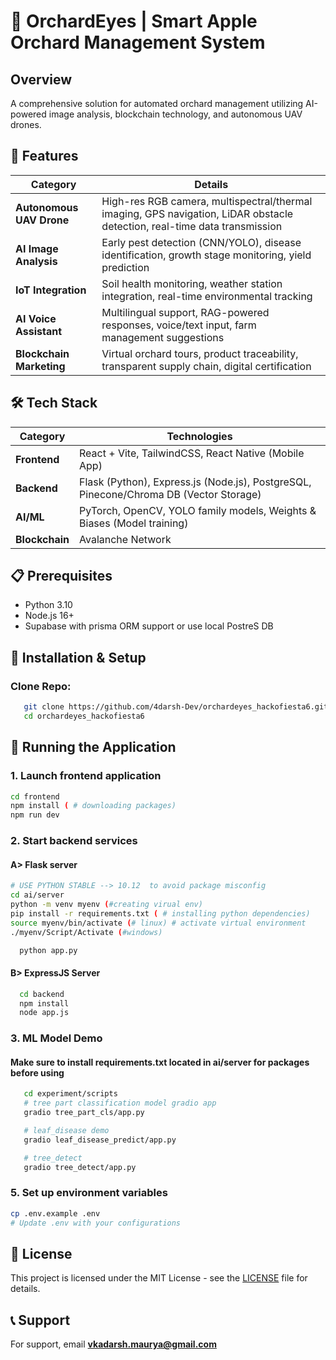 # 🌳 OrchardEyes | Smart Apple Orchard Management System

## Overview
A comprehensive solution for automated orchard management utilizing AI-powered image analysis, blockchain technology, and autonomous UAV drones.



## 🚀 Features

| **Category**               | **Details**                                                                 |
|----------------------------|-----------------------------------------------------------------------------|
| **Autonomous UAV Drone**   | High-res RGB camera, multispectral/thermal imaging, GPS navigation, LiDAR obstacle detection, real-time data transmission |
| **AI Image Analysis**      | Early pest detection (CNN/YOLO), disease identification, growth stage monitoring, yield prediction |
| **IoT Integration**        | Soil health monitoring, weather station integration, real-time environmental tracking |
| **AI Voice Assistant**     | Multilingual support, RAG-powered responses, voice/text input, farm management suggestions |
| **Blockchain Marketing**   | Virtual orchard tours, product traceability, transparent supply chain, digital certification |

## 🛠️ Tech Stack

| **Category**   | **Technologies**                                                                 |
|----------------|---------------------------------------------------------------------------------|
| **Frontend**   | React + Vite, TailwindCSS, React Native (Mobile App)                            |
| **Backend**    | Flask (Python), Express.js (Node.js), PostgreSQL, Pinecone/Chroma DB (Vector Storage) |
| **AI/ML**      | PyTorch, OpenCV, YOLO family models, Weights & Biases (Model training)          |
| **Blockchain** | Avalanche Network                                                               |


## 📋 Prerequisites
* Python 3.10
* Node.js 16+
* Supabase with prisma ORM support or use local PostreS DB

## 🔧 Installation & Setup

### Clone Repo:
```bash
   git clone https://github.com/4darsh-Dev/orchardeyes_hackofiesta6.git
   cd orchardeyes_hackofiesta6
```
## 🚀 Running the Application

### 1. Launch frontend application
```bash
cd frontend
npm install ( # downloading packages)
npm run dev
```

### 2. Start backend services
#### A> Flask server
```bash
# USE PYTHON STABLE --> 10.12  to avoid package misconfig
cd ai/server 
python -m venv myenv (#creating virual env)
pip install -r requirements.txt ( # installing python dependencies)
source myenv/bin/activate (# linux) # activate virtual environment
./myenv/Script/Activate (#windows)
```
```bash
  python app.py
```
#### B> ExpressJS Server
```bash
  cd backend
  npm install
  node app.js
```


### 3. ML Model Demo
#### Make sure to install requirements.txt located in ai/server for packages before using
```bash
   cd experiment/scripts
   # tree part classification model gradio app
   gradio tree_part_cls/app.py

   # leaf_disease demo
   gradio leaf_disease_predict/app.py

   # tree_detect
   gradio tree_detect/app.py
```


### 5. Set up environment variables
```bash
cp .env.example .env
# Update .env with your configurations
```



## 📝 License
This project is licensed under the MIT License - see the [LICENSE](https://github.com/4darsh-Dev/orchardeyes_hackofiesta6/blob/main/LICENSE) file for details.

## 📞 Support
For support, email **vkadarsh.maurya@gmail.com**
